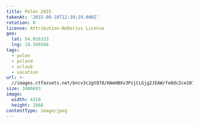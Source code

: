 ```yaml
---
title: Polen 2015
takenAt: '2015-09-10T12:39:29.000Z'
rotation: 0
license: Attribution-NoDerivs License
geo:
  lat: 54.016333
  lng: 19.599166
tags:
  - polen
  - poland
  - urlaub
  - vacation
url: >-
  //images.ctfassets.net/bncv3c2gt878/HAmHBXv3PzjCLGjg2JEAW/fe8dc2ce101cae6446f7b1c7e4e81aab/polen-2015_25862649991_o
size: 3486693
image:
  width: 4310
  height: 2868
contentType: image/jpeg
---
```



